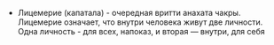 
* Лицемерие (капатала) - очередная вритти анахата чакры. Лицемерие означает, что внутри человека живут две личности. Одна личность - для всех, напоказ, и вторая — внутри, для себя
